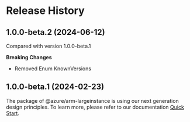 # Release History
    
## 1.0.0-beta.2 (2024-06-12)
Compared with version 1.0.0-beta.1
    
**Breaking Changes**

  - Removed Enum KnownVersions
    
    
## 1.0.0-beta.1 (2024-02-23)

The package of @azure/arm-largeinstance is using our next generation design principles. To learn more, please refer to our documentation [Quick Start](https://aka.ms/azsdk/js/mgmt/quickstart).
